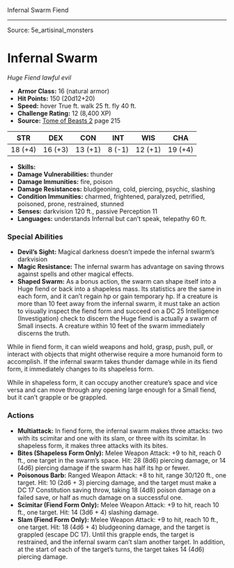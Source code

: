 <MonsterName/>Infernal Swarm</MonsterName>
<CreatureType/>Fiend</CreatureType>



---

Source: 5e_artisinal_monsters

# Infernal Swarm

*Huge* *Fiend* *lawful evil*

- **Armor Class:** 16 (natural armor)
- **Hit Points:** 150 (20d12+20)
- **Speed:** hover True ft. walk 25 ft. fly 40 ft.
- **Challenge Rating:** 12 (8,400 XP)
- **Source:** [Tome of Beasts 2](https://koboldpress.com/kpstore/product/tome-of-beasts-2-for-5th-edition) page 215

| STR | DEX | CON | INT | WIS | CHA |
| --- | --- | --- | --- | --- | --- |
| 18 (+4) | 16 (+3) | 13 (+1) | 8 (-1) | 12 (+1) | 19 (+4) |

- **Skills:** 
- **Damage Vulnerabilities:** thunder
- **Damage Immunities:** fire, poison
- **Damage Resistances:** bludgeoning, cold, piercing, psychic, slashing
- **Condition Immunities:** charmed, frightened, paralyzed, petrified, poisoned, prone, restrained, stunned
- **Senses:** darkvision 120 ft., passive Perception 11
- **Languages:** understands Infernal but can’t speak, telepathy 60 ft.

### Special Abilities

- **Devil’s Sight:** Magical darkness doesn’t impede the infernal swarm’s darkvision
- **Magic Resistance:** The infernal swarm has advantage on saving throws against spells and other magical effects.
- **Shaped Swarm:** As a bonus action, the swarm can shape itself into a Huge fiend or back into a shapeless mass. Its statistics are the same in each form, and it can’t regain hp or gain temporary hp. If a creature is more than 10 feet away from the infernal swarm, it must take an action to visually inspect the fiend form and succeed on a DC 25 Intelligence (Investigation) check to discern the Huge fiend is actually a swarm of Small insects. A creature within 10 feet of the swarm immediately discerns the truth.

While in fiend form, it can wield weapons and hold, grasp, push, pull, or interact with objects that might otherwise require a more humanoid form to accomplish. If the infernal swarm takes thunder damage while in its fiend form, it immediately changes to its shapeless form.

While in shapeless form, it can occupy another creature’s space and vice versa and can move through any opening large enough for a Small fiend, but it can’t grapple or be grappled.

### Actions

- **Multiattack:** In fiend form, the infernal swarm makes three attacks: two with its scimitar and one with its slam, or three with its scimitar. In shapeless form, it makes three attacks with its bites.
- **Bites (Shapeless Form Only):** Melee Weapon Attack: +9 to hit, reach 0 ft., one target in the swarm’s space. Hit: 28 (8d6) piercing damage, or 14 (4d6) piercing damage if the swarm has half its hp or fewer.
- **Poisonous Barb:** Ranged Weapon Attack: +8 to hit, range 30/120 ft., one target. Hit: 10 (2d6 + 3) piercing damage, and the target must make a DC 17 Constitution saving throw, taking 18 (4d8) poison damage on a failed save, or half as much damage on a successful one.
- **Scimitar (Fiend Form Only):** Melee Weapon Attack: +9 to hit, reach 10 ft., one target. Hit: 14 (3d6 + 4) slashing damage.
- **Slam (Fiend Form Only):** Melee Weapon Attack: +9 to hit, reach 10 ft., one target. Hit: 18 (4d6 + 4) bludgeoning damage, and the target is grappled (escape DC 17). Until this grapple ends, the target is restrained, and the infernal swarm can’t slam another target. In addition, at the start of each of the target’s turns, the target takes 14 (4d6) piercing damage.




